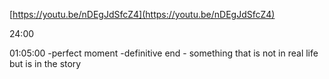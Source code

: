 [https://youtu.be/nDEgJdSfcZ4](https://youtu.be/nDEgJdSfcZ4)  
  
24:00  
  
01:05:00 -perfect moment -definitive end - something that is not in real life but is in the story
